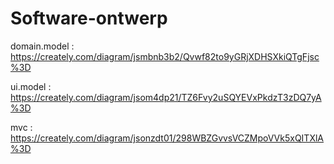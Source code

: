 # Software-ontwerp

domain.model : https://creately.com/diagram/jsmbnb3b2/Qvwf82to9yGRjXDHSXkiQTgFjsc%3D

ui.model : https://creately.com/diagram/jsom4dp21/TZ6Fvy2uSQYEVxPkdzT3zDQ7yA%3D

mvc : https://creately.com/diagram/jsonzdt01/298WBZGvvsVCZMpoVVk5xQITXlA%3D
